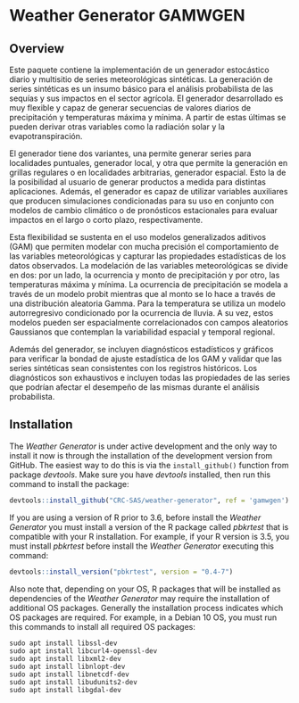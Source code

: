 # Weather Generator GAMWGEN

## Overview

Este paquete contiene la implementación de un generador estocástico diario y multisitio de series meteorológicas sintéticas. La generación de series sintéticas es un insumo básico para el análisis probabilista de las sequías y sus impactos en el sector agrícola. El generador desarrollado es muy flexible y capaz de generar secuencias de valores diarios de precipitación y temperaturas máxima y mínima. A partir de estas últimas se pueden derivar otras variables como la radiación solar y la evapotranspiración. 

El generador tiene dos variantes, una permite generar series para localidades puntuales, generador local, y otra que permite la generación en grillas regulares o en localidades arbitrarias, generador espacial. Esto la de la posibilidad al usuario de generar productos a medida para distintas aplicaciones. Además, el generador es capaz de utilizar variables auxiliares que producen simulaciones condicionadas para su uso en conjunto con modelos de cambio climático o de pronósticos estacionales para evaluar impactos en el largo o corto plazo, respectivamente. 

Esta flexibilidad se sustenta en el uso modelos generalizados aditivos (GAM) que permiten modelar con mucha precisión el comportamiento de las variables meteorológicas y capturar las propiedades estadísticas de los datos observados. La modelación de las variables meteorológicas se divide en dos: por un lado, la ocurrencia y monto de precipitación y por otro, las temperaturas máxima y mínima. La ocurrencia de precipitación se modela a través de un modelo probit mientras que al monto se lo hace a través de una distribución aleatoria Gamma. Para la temperatura se utiliza un modelo autorregresivo condicionado por la ocurrencia de lluvia. A su vez, estos modelos pueden ser espacialmente correlacionados con campos aleatorios Gaussianos que contemplan la variabilidad espacial y temporal regional. 

Además del generador, se incluyen diagnósticos estadísticos y gráficos para verificar la bondad de ajuste estadística de los GAM y validar que las series sintéticas sean consistentes con los registros históricos. Los diagnósticos son exhaustivos e incluyen todas las propiedades de las series que podrían afectar el desempeño de las mismas durante el análisis probabilista. 


## Installation
The *Weather Generator* is under active development and the only way to install it 
now is through the installation of the development version from GitHub. The easiest 
way to do this is via the `install_github()` function from package *devtools*. Make 
sure you have *devtools* installed, then run this command to install the package:

```r
devtools::install_github("CRC-SAS/weather-generator", ref = 'gamwgen')
```

If you are using a version of R prior to 3.6, before install the *Weather Generator* 
you must install a version of the R package called *pbkrtest* that is compatible with 
your R installation. For example, if your R version is 3.5, you must install *pbkrtest*
before install the *Weather Generator* executing this command:

```r
devtools::install_version("pbkrtest", version = "0.4-7")
```

Also note that, depending on your OS, R packages that will be installed as dependencies 
of the *Weather Generator* may require the installation of additional OS packages. 
Generally the installation process indicates which OS packages are required. For example, 
in a Debian 10 OS, you must run this commands to install all required OS packages:

```shell
sudo apt install libssl-dev
sudo apt install libcurl4-openssl-dev
sudo apt install libxml2-dev
sudo apt install libnlopt-dev
sudo apt install libnetcdf-dev
sudo apt install libudunits2-dev
sudo apt install libgdal-dev
```
